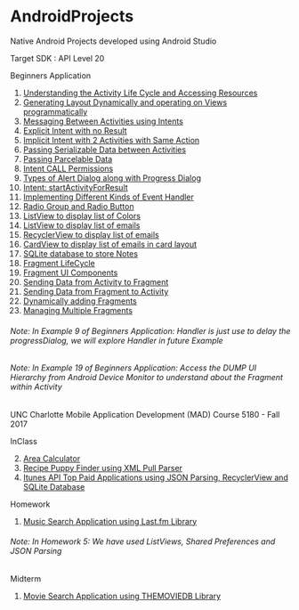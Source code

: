 # AndroidProjects
Native Android Projects developed using Android Studio

Target SDK : API Level 20

Beginners Application


  1. [Understanding the Activity Life Cycle and Accessing Resources](/ActivityLifeCycle_and_AccessingResources)
  2. [Generating Layout Dynamically and operating on Views programmatically](/Programmed_RelativeLayout)
  3. [Messaging Between Activities using Intents](/Intents)
  4. [Explicit Intent with no Result](/Explicit_Intents)
  5. [Implicit Intent with 2 Activities with Same Action](Implicit_Intent)
  6. [Passing Serializable Data between Activities](/Explicit_Intents_Data_Passing)
  7. [Passing Parcelable Data](/Parcelable_Data_Passing)
  8. [Intent CALL Permissions](/Intent_CALL_Permission)
  9. [Types of Alert Dialog along with Progress Dialog](/AlertDialog)
  10. [Intent: startActivityForResult](/ActivityForResult)
  11. [Implementing Different Kinds of Event Handler](/EventHandler)
  12. [Radio Group and Radio Button](/RadioButton_RadioGroup)
  13. [ListView to display list of Colors](/ListViewDemo)
  14. [ListView to display list of emails](/ListViewEmail)
  15. [RecyclerView to display list of emails](/RecyclerView)
  16. [CardView to display list of emails in card layout](/CardView)
  17. [SQLite database to store Notes](/SQLiteNotes)
  18. [Fragment LifeCycle](/Fragment_LifeCycle)
  19. [Fragment UI Components](/Fragment_UI_Components)
  20. [Sending Data from Activity to Fragment](/Fragment_Send_Data_From_Activity)
  21. [Sending Data from Fragment to Activity](/Fragment_Send_Data_From_Fragment)
  22. [Dynamically adding Fragments](/Fragment_Dynamic_Embed)
  23. [Managing Multiple Fragments](/MultiFragmentDemo)



###### Note: In Example 9 of Beginners Application: Handler is just use to delay the progressDialog, we will explore Handler in future Example
###### Note: In Example 19 of Beginners Application: Access the DUMP UI Hierarchy from Android Device Monitor to understand about the Fragment within Activity


UNC Charlotte Mobile Application Development (MAD) Course 5180 - Fall 2017

InClass

   2. [Area Calculator](/InClass02)
   6. [Recipe Puppy Finder using XML Pull Parser](/Recipe_Puppy_Finder)
   7. [Itunes API Top Paid Applications using JSON Parsing, RecyclerView and SQLite Database ](/InClass07)

Homework

   1. [Music Search Application using Last.fm Library](/HW05) 
   
###### Note: In Homework 5: We have used ListViews, Shared Preferences and JSON Parsing


Midterm

   1. [Movie Search Application using THEMOVIEDB Library](/Midterm)

  
